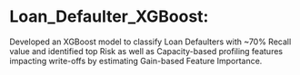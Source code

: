 # Loan_Defaulter_XGBoost:
Developed an XGBoost model to classify Loan Defaulters with ~70% Recall value and identified top Risk as well as Capacity-based profiling features impacting write-offs by estimating Gain-based Feature Importance. 
